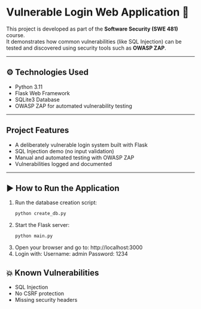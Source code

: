 # Vulnerable Login Web Application 🔐

This project is developed as part of the **Software Security (SWE 481)** course.  
It demonstrates how common vulnerabilities (like SQL Injection) can be tested and discovered using security tools such as **OWASP ZAP**.


---

## ⚙️ Technologies Used
- Python 3.11
- Flask Web Framework
- SQLite3 Database
- OWASP ZAP for automated vulnerability testing

---

##  Project Features
- A deliberately vulnerable login system built with Flask
- SQL Injection demo (no input validation)
- Manual and automated testing with OWASP ZAP
- Vulnerabilities logged and documented

---
## ▶️ How to Run the Application

1. Run the database creation script:
   ```bash
   python create_db.py
2. Start the Flask server:
   ```bash
   python main.py
3. Open your browser and go to:
   http://localhost:3000
4. Login with:
   Username: admin
   Password: 1234

## 💥 Known Vulnerabilities

- SQL Injection  
- No CSRF protection  
- Missing security headers

